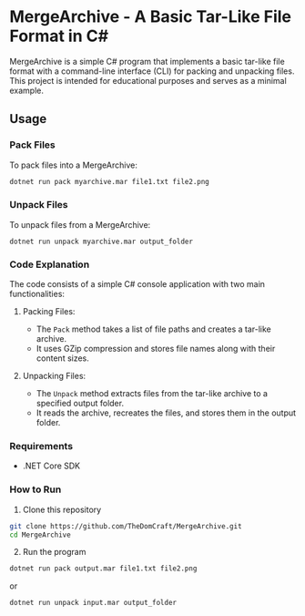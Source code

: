 ﻿# MergeArchive - A Basic Tar-Like File Format in C#

MergeArchive is a simple C# program that implements a basic tar-like file format with a command-line interface (CLI) for packing and unpacking files. This project is intended for educational purposes and serves as a minimal example.

## Usage

### Pack Files

To pack files into a MergeArchive:

```bash
dotnet run pack myarchive.mar file1.txt file2.png
```

### Unpack Files

To unpack files from a MergeArchive:

```
dotnet run unpack myarchive.mar output_folder
```

### Code Explanation

The code consists of a simple C# console application with two main functionalities:

1. Packing Files:

    - The `Pack` method takes a list of file paths and creates a tar-like archive.
    - It uses GZip compression and stores file names along with their content sizes.

2. Unpacking Files:

    - The `Unpack` method extracts files from the tar-like archive to a specified output folder.
    - It reads the archive, recreates the files, and stores them in the output folder.

### Requirements

- .NET Core SDK

### How to Run

1. Clone this repository
```bash
git clone https://github.com/TheDomCraft/MergeArchive.git
cd MergeArchive
```
2. Run the program
```bash
dotnet run pack output.mar file1.txt file2.png
```
or 
```bash
dotnet run unpack input.mar output_folder
```